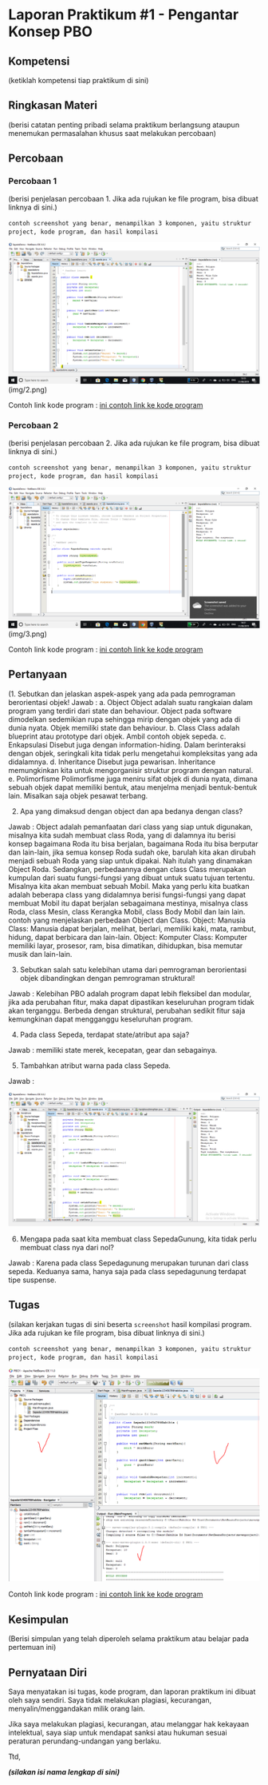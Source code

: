 # Laporan Praktikum #1 - Pengantar Konsep PBO

## Kompetensi

(ketiklah kompetensi tiap praktikum di sini)

## Ringkasan Materi

(berisi catatan penting pribadi selama praktikum berlangsung ataupun menemukan permasalahan khusus saat melakukan percobaan)

## Percobaan

### Percobaan 1

(berisi penjelasan percobaan 1. Jika ada rujukan ke file program, bisa dibuat linknya di sini.)

`contoh screenshot yang benar, menampilkan 3 komponen, yaitu struktur project, kode program, dan hasil kompilasi`

![contoh screenshot](img/nining.png)(img/2.png)

Contoh link kode program : [ini contoh link ke kode program](../../src/1_Pengantar_Konsep_PBO/SepedaDemo.java)

### Percobaan 2

(berisi penjelasan percobaan 2. Jika ada rujukan ke file program, bisa dibuat linknya di sini.)

`contoh screenshot yang benar, menampilkan 3 komponen, yaitu struktur project, kode program, dan hasil kompilasi`

![contoh screenshot](img/4.png)(img/3.png)

Contoh link kode program : [ini contoh link ke kode program](../../src/1_Pengantar_Konsep_PBO/SepedaGunung.java)

## Pertanyaan

(1. Sebutkan dan jelaskan aspek-aspek yang ada pada pemrograman berorientasi objek! 
Jawab : a. Object Object adalah suatu rangkaian dalam program yang terdiri dari state dan behaviour. Object pada software dimodelkan sedemikian rupa sehingga mirip dengan objek yang ada di dunia nyata. Objek memiliki state dan behaviour.
b. Class Class adalah blueprint atau prototype dari objek. Ambil contoh objek sepeda.
c. Enkapsulasi Disebut juga dengan information-hiding. Dalam berinteraksi dengan objek, seringkali kita tidak perlu mengetahui kompleksitas yang ada didalamnya.
d. Inheritance Disebut juga pewarisan. Inheritance memungkinkan kita untuk mengorganisir struktur program dengan natural.
e. Polimorfisme Polimorfisme juga meniru sifat objek di dunia nyata, dimana sebuah objek dapat memiliki bentuk, atau menjelma menjadi bentuk-bentuk lain. Misalkan saja objek pesawat terbang.

2. Apa yang dimaksud dengan object dan apa bedanya dengan class? 

Jawab : Object adalah pemanfaatan dari class yang siap untuk digunakan, misalnya kita sudah membuat class Roda, yang di dalamnya itu berisi konsep bagaimana Roda itu bisa berjalan, bagaimana Roda itu bisa berputar dan lain-lain, jika semua konsep Roda sudah oke, barulah kita akan dirubah menjadi sebuah Roda yang siap untuk dipakai. Nah itulah yang dinamakan Object Roda. Sedangkan, perbedaannya dengan class Class merupakan kumpulan dari suatu fungsi-fungsi yang dibuat untuk suatu tujuan tertentu. Misalnya kita akan membuat sebuah Mobil. Maka yang perlu kita buatkan adalah beberapa class yang didalamnya berisi fungsi-fungsi yang dapat membuat Mobil itu dapat berjalan sebagaimana mestinya, misalnya class Roda, class Mesin, class Kerangka Mobil, class Body Mobil dan lain lain. 
contoh yang menjelaskan perbedaan Object dan Class.
Object: Manusia
Class: Manusia dapat berjalan, melihat, berlari, memiliki kaki, mata, rambut, hidung, dapat berbicara dan lain-lain.
Object: Komputer
Class: Komputer memiliki layar, prosesor, ram, bisa dimatikan, dihidupkan, bisa memutar musik dan lain-lain.

3. Sebutkan salah satu kelebihan utama dari pemrograman berorientasi objek dibandingkan dengan pemrograman struktural! 

Jawab : Kelebihan PBO adalah program dapat lebih fleksibel dan modular, jika ada perubahan fitur, maka dapat dipastikan keseluruhan program tidak akan terganggu. Berbeda dengan struktural, perubahan sedikit fitur saja kemungkinan dapat mengganggu keseluruhan program.

4. Pada class Sepeda, terdapat state/atribut apa saja? 

Jawab : memiliki state merek, kecepatan, gear dan sebagainya.

5. Tambahkan atribut warna pada class Sepeda. 

Jawab : 

![contoh screenshot](img/ya.png)

6. Mengapa pada saat kita membuat class SepedaGunung, kita tidak perlu membuat class nya dari nol? 

Jawab : Karena pada class Sepedagunung merupakan turunan dari class sepeda. Keduanya sama, hanya saja pada class sepedagunung terdapat tipe suspense.


## Tugas

(silakan kerjakan tugas di sini beserta `screenshot` hasil kompilasi program. Jika ada rujukan ke file program, bisa dibuat linknya di sini.)

`contoh screenshot yang benar, menampilkan 3 komponen, yaitu struktur project, kode program, dan hasil kompilasi`

![contoh screenshot](img/contoh-schot1.PNG)

Contoh link kode program : [ini contoh link ke kode program](../../src/1_Pengantar_Konsep_PBO/Contoh12345Hab.java)

## Kesimpulan

(Berisi simpulan yang telah diperoleh selama praktikum atau belajar pada pertemuan ini)

## Pernyataan Diri

Saya menyatakan isi tugas, kode program, dan laporan praktikum ini dibuat oleh saya sendiri. Saya tidak melakukan plagiasi, kecurangan, menyalin/menggandakan milik orang lain.

Jika saya melakukan plagiasi, kecurangan, atau melanggar hak kekayaan intelektual, saya siap untuk mendapat sanksi atau hukuman sesuai peraturan perundang-undangan yang berlaku.

Ttd,

***(silakan isi nama lengkap di sini)***